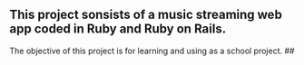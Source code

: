 ## This project sonsists of a music streaming web app coded in Ruby and Ruby on Rails.


The objective of this project is for learning and using as a school project. ##